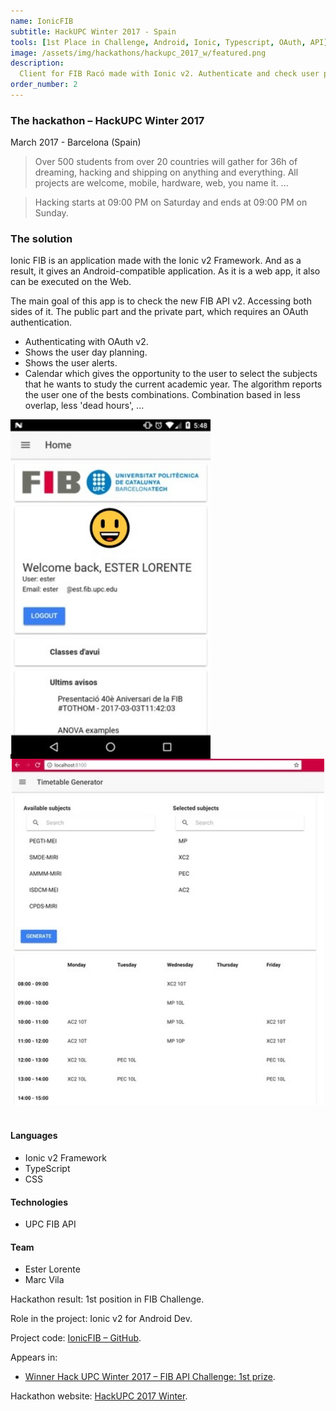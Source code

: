```yaml
---
name: IonicFIB
subtitle: HackUPC Winter 2017 - Spain
tools: [1st Place in Challenge, Android, Ionic, Typescript, OAuth, API]
image: /assets/img/hackathons/hackupc_2017_w/featured.png
description: 
  Client for FIB Racó made with Ionic v2. Authenticate and check user planning and alerts.
order_number: 2
---
```


### The hackathon – HackUPC Winter 2017

March 2017 - Barcelona (Spain)

> Over 500 students from over 20 countries will gather for 36h of dreaming, hacking and shipping on
> anything and everything. All projects are welcome, mobile, hardware, web, you name it. ...

> Hacking starts at 09:00 PM on Saturday and ends at 09:00 PM on Sunday.

### The solution

Ionic FIB is an application made with the Ionic v2 Framework. And as a result, it gives an
Android-compatible application. As it is a web app, it also can be executed on the Web.

The main goal of this app is to check the new FIB API v2. Accessing both sides of it. The public
part and the private part, which requires an OAuth authentication.

- Authenticating with OAuth v2.
- Shows the user day planning.
- Shows the user alerts.
- Calendar which gives the opportunity to the user to select the subjects that he wants to study the
  current academic year. The algorithm reports the user one of the bests combinations. Combination
  based in less overlap, less 'dead hours', ...

<div style="text-align: center;">
<img style="margin: 0 !important; float: left" src="/assets/img/hackathons/hackupc_2017_w/screen1.jpg" width="320"/>
<img style="margin: 0 !important; display: inline" src="/assets/img/hackathons/hackupc_2017_w/screen2.jpg" width="500"/>
</div>
<br>

#### Languages

- Ionic v2 Framework
- TypeScript
- CSS

#### Technologies

- UPC FIB API

#### Team

- Ester Lorente
- Marc Vila

Hackathon result: 1st position in FIB Challenge.

Role in the project: Ionic v2 for Android Dev.

Project code: [IonicFIB – GitHub](https://github.com/LaQuay/IonicFIB).

Appears in:

- [Winner Hack UPC Winter 2017 – FIB API Challenge: 1st prize](https://devpost.com/software/ionicfib-kv0xbj).

Hackathon website: [HackUPC 2017 Winter](https://w2017.hackupc.com/).
